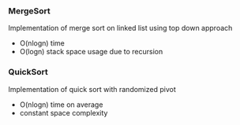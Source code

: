 ### MergeSort
Implementation of merge sort on linked list using top down approach

- O(nlogn) time
- O(logn) stack space usage due to recursion

### QuickSort
Implementation of quick sort with randomized pivot

- O(nlogn) time on average
- constant space complexity
